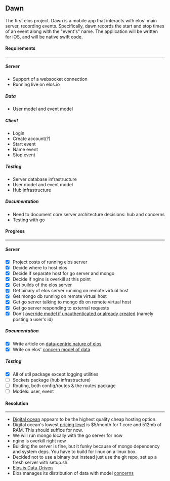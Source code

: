 Dawn
----

The first elos project. Dawn is a mobile app that interacts with elos' main server, recording events. Specifically, dawn records the start and stop times of an event along with the "event's" name. The application will be written for iOS, and will be native swift code.

#### Requirements
-----------------
##### Server
 * Support of a websocket connection
 * Running live on elos.io

##### Data
 * User model and event model

##### Client
 * Login
 * Create account(?)
 * Start event
 * Name event
 * Stop event

##### Testing
 * Server database infrastructure
 * User model and event model
 * Hub infrastructure

##### Documentation
 * Need to document core server architecture decisions: hub and concerns
 * Testing with go

#### Progress
-------------
##### Server
- [x] Project costs of running elos server
- [x] Decide where to host elos
- [x] Decide if separate host for go server and mongo
- [x] Decide if nginx is overkill at this point
- [x] Get builds of the elos server
- [x] Get binary of elos server running on remote virtual host
- [x] Get mongo db running on remote virtual host
- [x] Get go server talking to mongo db on remote virtual host
- [x] Get go server responding to external requests
- [x] Don't [override model if unauthenticated or already created](https://github.com/elos/server/issues/1) (namely posting a user's id)

##### Documentation
- [x] Write article on [data-centric nature of elos](https://github.com/elos/ideation/blob/master/functionality/data.md)
- [x] Write on elos' [concern model of data](https://github.com/elos/documentation/blob/master/data/concerns.md)

##### Testing
- [x] All of util package except logging utilities
- [ ] Sockets package (hub infrastructure)
- [ ] Routing, both config/routes & the routes package
- [ ] Models: user, event

#### Resolution
---------------

* [Digital ocean](https://www.digitalocean.com) appears to be the highest quality cheap hosting option.
* Digital ocean's lowest [pricing level](https://www.digitalocean.com/pricing/) is $5/month for 1 core and 512mb of RAM. This should suffice for now.
* We will run mongo locally with the go server for now
* nginx is overkill right now
* Building the server is fine, but it funky because of mongo dependency and system deps. You have to build for linux on a linux box.
* Decided not to use a binary but instead just use the git repo, set up a fresh server with setup.sh.
* [Elos is Data-Driven](https://github.com/elos/ideation/blob/master/functionality/data.md)
* Elos manages its distribution of data with model [concerns](https://github.com/elos/documentation/blob/master/data/concerns.md)
